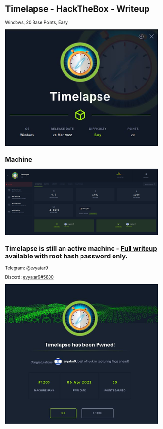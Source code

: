 # Timelapse - HackTheBox - Writeup
Windows, 20 Base Points, Easy

![info.JPG](images/info.JPG)

## Machine

![‏‏Timelapse.JPG](images/Timelapse.JPG)
 
## Timelapse is still an active machine - [Full writeup](Timelapse-Writeup.pdf) available with root hash password only.

Telegram: [@evyatar9](https://t.me/evyatar9)

Discord: [evyatar9#5800](https://discordapp.com/users/812805349815091251)

![pwn.JPG](images/pwn.JPG)
